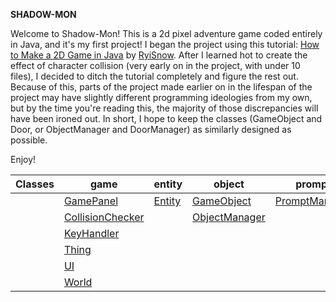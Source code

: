 __SHADOW-MON__

Welcome to Shadow-Mon! This is a 2d pixel adventure game coded entirely in Java, and it's my first project! 
I began the project using this tutorial: [How to Make a 2D Game in Java](https://www.youtube.com/watch?v=om59cwR7psI&list=PL_QPQmz5C6WUF-pOQDsbsKbaBZqXj4qSq) by [RyiSnow](https://www.youtube.com/@RyiSnow). 
After I learned hot to create the effect of character collision (very early on in the project, with under 10 files), I decided to ditch the tutorial completely and figure the rest out. 
Because of this, parts of the project made earlier on in the lifespan of the project may have slightly different programming ideologies from my own, but by the time you're reading this, the majority of those discrepancies will have been ironed out.
In short, I hope to keep the classes (GameObject and Door, or ObjectManager and DoorManager) as similarly designed as possible.

Enjoy!

| Classes | game                                                     | entity                           | object                                                         | prompt                                         | door                                       | tile                                       | world                                        |
|---------|----------------------------------------------------------|----------------------------------|----------------------------------------------------------------|------------------------------------------------|--------------------------------------------|--------------------------------------------|----------------------------------------------|
|         | [GamePanel](descriptions/gamepanel)                      | [Entity](descriptions/entity.md) | [GameObject](descriptions/gameobject.md)                       | [PromptManager](descriptions/promptmanager.md) | [Door](descriptions/door.md)               | [Tile](descriptions/tile.md)               | [Map](descriptions/map.md)                   |
|         | [CollisionChecker](descriptions/collisionchecker.md)     |                                  | [ObjectManager](descriptions/objectmanager.md)                 |                                                | [DoorManager](descriptions/doormanager.md) | [TileManager](descriptions/tilemanager.md) | [Level](descriptions/level.md)               |
|         | [KeyHandler](descriptions/keyhandler.md)                 |                                  |                                                                |                                                |                                            |                                            | [LevelManager](descriptions/levelmanager.md) |
|         | [Thing](descriptions/thing.md)                           |                                  |                                                                |                                                |                                            |                                            |                                              |
|         | [UI](descriptions/ui.md)                                 |                                  |                                                                |                                                |                                            |                                            |                                              |
|         | [World](descriptions/world.md)                           |                                  |                                                                |                                                |                                            |                                            |                                              |

